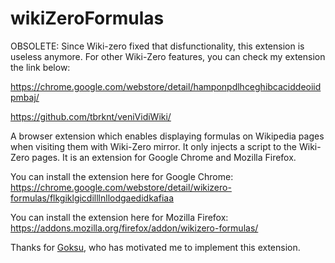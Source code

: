 # wikiZeroFormulas
OBSOLETE: Since Wiki-zero fixed that disfunctionality, this extension is useless anymore. For other Wiki-Zero features, you can check my extension the link below:

https://chrome.google.com/webstore/detail/hamponpdlhceghibcaciddeoiidpmbaj/

https://github.com/tbrknt/veniVidiWiki/


A browser extension which enables displaying formulas on Wikipedia pages when visiting them with Wiki-Zero mirror. It only injects a script to the Wiki-Zero pages. It is an extension for Google Chrome and Mozilla Firefox.

You can install the extension here for Google Chrome:
https://chrome.google.com/webstore/detail/wikizero-formulas/flkgiklgicdilllnllodgaedidkafiaa

You can install the extension here for Mozilla Firefox:
https://addons.mozilla.org/firefox/addon/wikizero-formulas/


Thanks for [Goksu](https://github.com/mgoksu), who has motivated me to implement this extension.
